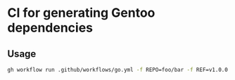 # CI for generating Gentoo dependencies

## Usage

```sh
gh workflow run .github/workflows/go.yml -f REPO=foo/bar -f REF=v1.0.0 -f TAG=bar-1.0.0
```
